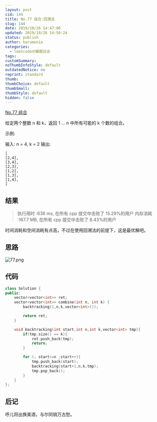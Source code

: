 ```yaml
---
layout: post
cid: 144
title: No.77 组合:回溯法
slug: 144
date: 2019/10/26 14:47:00
updated: 2019/10/26 14:50:24
status: publish
author: harumonia
categories:
  - leetcodeの解题日志
tags:
customSummary:
noThumbInfoStyle: default
outdatedNotice: no
reprint: standard
thumb:
thumbChoice: default
thumbSmall:
thumbStyle: default
hidden: false
---
```


[No.77 组合](https://leetcode-cn.com/problems/combinations/)

给定两个整数 n 和 k，返回 1 ... n 中所有可能的 k 个数的组合。

<!-- more -->

示例:

输入: n = 4, k = 2
输出:

    [
    [2,4],
    [3,4],
    [2,3],
    [1,2],
    [1,3],
    [1,4],
    ]

## 结果

> 执行用时 :636 ms, 在所有 cpp 提交中击败了 15.29%的用户
> 内存消耗 :167.7 MB, 在所有 cpp 提交中击败了 8.43%的用户

时间消耗和空间消耗有点高，不过在使用回溯法的前提下，这是最优解吧。

## 思路

![77.png](http://harumonia.top/usr/uploads/2019/10/892638645.png)

## 代码

```cpp
class Solution {
public:
    vector<vector<int>> ret;
    vector<vector<int>> combine(int n, int k) {
        backtracking(1,n,k,vector<int>());

        return ret;
    }

    void backtracking(int start,int n,int k,vector<int> tmp){
        if(tmp.size() == k){
            ret.push_back(tmp);
            return;
        }

        for (; start<=n ;start++){
            tmp.push_back(start);
            backtracking(start+1,n,k,tmp);
            tmp.pop_back();
        }
    }
};
```

## 后记

呼儿将出换美酒，与尔同销万古愁。
